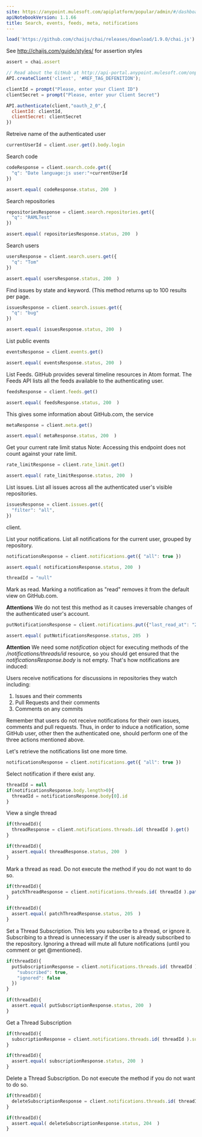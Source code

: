 ```yaml
---
site: https://anypoint.mulesoft.com/apiplatform/popular/admin/#/dashboard/apis/7782/versions/7918/portal/pages/6521/edit
apiNotebookVersion: 1.1.66
title: Search, events, feeds, meta, notifications
---
```


```javascript
load('https://github.com/chaijs/chai/releases/download/1.9.0/chai.js')
```

See http://chaijs.com/guide/styles/ for assertion styles

```javascript
assert = chai.assert
```

```javascript
// Read about the GitHub at http://api-portal.anypoint.mulesoft.com/onpositive/api/github
API.createClient('client', '#REF_TAG_DEFENITION');
```

```javascript
clientId = prompt("Please, enter your Client ID")
clientSecret = prompt("Please, enter your Client Secret")
```

```javascript
API.authenticate(client,"oauth_2_0",{
  clientId: clientId,
  clientSecret: clientSecret
})
```

Retreive name of the authenticated user

```javascript
currentUserId = client.user.get().body.login
```

Search code

```javascript
codeResponse = client.search.code.get({
  "q": "Date language:js user:"+currentUserId
})
```

```javascript
assert.equal( codeResponse.status, 200  )
```

Search repositories

```javascript
repositoriesResponse = client.search.repositories.get({
  "q": "RAMLTest"
})
```

```javascript
assert.equal( repositoriesResponse.status, 200  )
```

Search users

```javascript
usersResponse = client.search.users.get({
  "q": "Tom"
})
```

```javascript
assert.equal( usersResponse.status, 200  )
```

Find issues by state and keyword. (This method returns up to 100 results per page.

```javascript
issuesResponse = client.search.issues.get({
  "q": "bug"
})
```

```javascript
assert.equal( issuesResponse.status, 200  )
```

List public events

```javascript
eventsResponse = client.events.get()
```

```javascript
assert.equal( eventsResponse.status, 200  )
```

List Feeds.
GitHub provides several timeline resources in Atom format. The Feeds API
 lists all the feeds available to the authenticating user.

```javascript
feedsResponse = client.feeds.get()
```

```javascript
assert.equal( feedsResponse.status, 200  )
```

This gives some information about GitHub.com, the service

```javascript
metaResponse = client.meta.get()
```

```javascript
assert.equal( metaResponse.status, 200  )
```

Get your current rate limit status
Note: Accessing this endpoint does not count against your rate limit.

```javascript
rate_limitResponse = client.rate_limit.get()
```

```javascript
assert.equal( rate_limitResponse.status, 200  )
```

List issues.
List all issues across all the authenticated user's visible repositories.

```javascript
issuesResponse = client.issues.get({
  "filter": "all",
})
```

client.

List your notifications.
List all notifications for the current user, grouped by repository.

```javascript
notificationsResponse = client.notifications.get({ "all": true })
```

```javascript
assert.equal( notificationsResponse.status, 200  )
```

```javascript
threadId = "null"
```

Mark as read.
Marking a notification as "read" removes it from the default view on GitHub.com.

**Attentions** We do not test this method as it causes irreversable changes of the authenticated user's account.

```javascript
putNotificationsResponse = client.notifications.put({"last_read_at": "2012-09-25T07:54:41-07:00"})
```

```javascript
assert.equal( putNotificationsResponse.status, 205  )
```

**Attention**
We need some _notification_ object for executing methods of the  _/notifications/threads/id_ resource, so you should get ensured that the _notificationsResponse.body_ is not empty. That's how notifications are induced:

Users receive notifications for discussions in repositories they watch including:
1. Issues and their comments
2. Pull Requests and their comments
3. Comments on any commits

Remember that users do not receive notifications for their own issues, comments and pull requests. 
Thus, in order to induce a notification, some GitHub user, other then the authenticated one, should perform one of the three actions mentioned above.

Let's retrieve the notifications list one more time.

```javascript
notificationsResponse = client.notifications.get({ "all": true })
```

Select notification if there exist any.

```javascript
threadId = null
if(notificationsResponse.body.length>0){
  threadId = notificationsResponse.body[0].id
}
```

View a single thread

```javascript
if(threadId){
  threadResponse = client.notifications.threads.id( threadId ).get()
}
```

```javascript
if(threadId){
  assert.equal( threadResponse.status, 200  )
}
```

Mark a thread as read. Do not execute the method if you do not want to do so.

```javascript
if(threadId){
  patchThreadResponse = client.notifications.threads.id( threadId ).patch({})
}
```

```javascript
if(threadId){
  assert.equal( patchThreadResponse.status, 205  )
}
```

Set a Thread Subscription.
This lets you subscribe to a thread, or ignore it. Subscribing to a thread
is unnecessary if the user is already subscribed to the repository. Ignoring
a thread will mute all future notifications (until you comment or get @mentioned).

```javascript
if(threadId){
  putSubscriptionResponse = client.notifications.threads.id( threadId ).subscription.put({
    "subscribed": true,
    "ignored": false
  })
}
```

```javascript
if(threadId){
  assert.equal( putSubscriptionResponse.status, 200  )
}
```

Get a Thread Subscription

```javascript
if(threadId){
  subscriptionResponse = client.notifications.threads.id( threadId ).subscription.get()
}
```

```javascript
if(threadId){
  assert.equal( subscriptionResponse.status, 200  )
}
```

Delete a Thread Subscription. Do not execute the method if you do not want to do so.

```javascript
if(threadId){
  deleteSubscriptionResponse = client.notifications.threads.id( threadId ).subscription.delete()
}
```

```javascript
if(threadId){
  assert.equal( deleteSubscriptionResponse.status, 204  )
}
```
